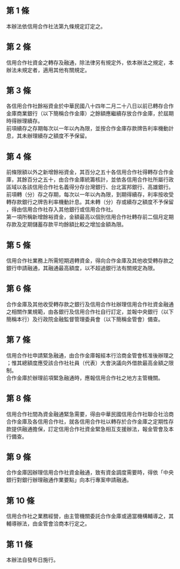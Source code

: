 第 1 條
-------
本辦法依信用合作社法第九條規定訂定之。

第 2 條
-------
信用合作社資金之轉存及融通，除法律另有規定外，依本辦法之規定，本  
辦法未規定者，適用其他有關規定。

第 3 條
-------
各信用合作社餘裕資金於中華民國八十四年二月二十八日以前已轉存合作  
金庫商業銀行（以下簡稱合作金庫）之餘額應繼續存放合作金庫，於屆期  
時得辦理續存。  
前項續存之存期每次以一年以內為限，並按合作金庫存款牌告利率機動計  
息，其未辦理續存之額度不予保留。

第 4 條
-------
前條限額以外之新增餘裕資金，其百分之五十各信用合作社得轉存合作金  
庫，其餘百分之五十，由合作金庫統籌核計，並依各信用合作社所屬行政  
區域以各該信用合作社名義得分存台灣銀行、台北富邦銀行、高雄銀行。  
前項轉（分）存之存期，每次以一年以內為限，到期得續存，利率按收受  
轉存款銀行之牌告利率機動計息。其未轉（分）存或續存之額度不予保留  
，得由信用合作社存入其他銀行或信用合作社。  
第一項所稱新增餘裕資金，金額最高以個別信用合作社轉存前二個月定期  
存款及定期儲蓄存款平均餘額比較之增加金額為限。

第 5 條
-------
信用合作社業務上所需短期週轉資金，得向合作金庫及其他收受轉存款之  
銀行申請融通，其融通最高額度，以不超過銀行法有關規定為限。

第 6 條
-------
合作金庫及其他收受轉存款之銀行及信用合作社辦理信用合作社資金融通  
之相關作業規範，由各銀行及信用合作社自行訂定，並報中央銀行（以下  
簡稱本行）及行政院金融監督管理委員會（以下簡稱金管會）備查。

第 7 條
-------
信用合作社申請緊急融通，由合作金庫報經本行洽商金管會核准後辦理之  
；惟其總額度應受該合作社社員（代表）大會決議向外借款最高金額之限  
制。  
合作金庫於辦理前項緊急融通時，應報信用合作社之地方主管機關。

第 8 條
-------
信用合作社間為資金融通緊急需要，得由中華民國信用合作社聯合社洽商  
合作金庫及各信用合作社，就各信用合作社以轉存於合作金庫之定期性存  
款提供融通擔保，訂定信用合作社資金緊急相互支援辦法，報金管會及本  
行備查。

第 9 條
-------
合作金庫因辦理信用合作社資金融通，致有資金調度需要時，得依「中央  
銀行對銀行辦理融通作業要點」向本行專案申請融通。

第 10 條
--------
信用合作社之業務經營，由主管機關委託合作金庫或適當機構輔導之，其  
輔導辦法，由金管會洽商本行定之。

第 11 條
--------
本辦法自發布日施行。

